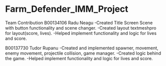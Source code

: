 # Farm_Defender_IMM_Project

Team Contribution
B00134106 Radu Neagu
-Created Title Screen Scene with button functionality and scene changer.
-Created layout textmeshpro for layout(score, lives).
-Helped implement functionality and logic for lives and score.

B00137730 Tudor Rupanu
-Created and implemented spawner, movement, enemy movement, projectile collision, game manager.
-Created logic behind the game.
-Helped implement functionality and logic for lives and score.
